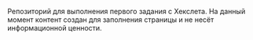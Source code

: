 Репозиторий для выполнения первого задания с Хекслета.
На данный момент контент создан для заполнения страницы и не несёт информационной ценности.
